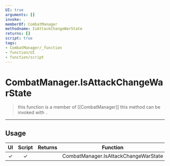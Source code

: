 ```yaml
---
UI: true
arguments: []
invoke: .
memberOf: CombatManager
methodname: IsAttackChangeWarState
returns: []
script: true
tags:
- CombatManager/_function
- function/UI
- function/script
---
```

# CombatManager.IsAttackChangeWarState
> this function is a member of [[CombatManager]]
> this method can be invoked with `.`
-----
## Usage
|  UI | Script | Returns | Function | Arguments |
|:---:|:------:|-------:|:--------:|:---------|
|✓|✓||CombatManager.IsAttackChangeWarState||
